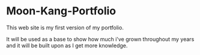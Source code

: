 # Moon-Kang-Portfolio

This web site is my first version of my portfolio.

It will be used as a base to show how much i've grown throughout my years and it will be built upon as I get more knowledge.
